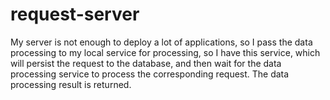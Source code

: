 # request-server
My server is not enough to deploy a lot of applications, so I pass the data processing to my local service for processing, so I have this service, which will persist the request to the database, and then wait for the data processing service to process the corresponding request. The data processing result is returned. 
